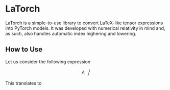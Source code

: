 # LaTorch
LaTorch is a simple-to-use library to convert LaTeX-like tensor expressions into PyTorch models. It was developed with numerical relativity in mind and, as such, also handles automatic index highering and lowering.

## How to Use
Let us consider the following expression

$$ A^{i}_{ㅤj} $$

This translates to
